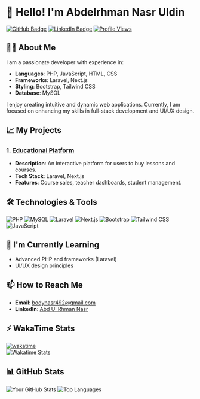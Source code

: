 # 👋 Hello! I'm Abdelrhman Nasr Uldin

[![GitHub Badge](https://img.shields.io/badge/GitHub-Profile-black?style=flat&logo=github)](https://github.com/AbdElRhman492) 
[![LinkedIn Badge](https://img.shields.io/badge/LinkedIn-Profile-blue?style=flat&logo=linkedin)](https://www.linkedin.com/in/abd-ul-rhman-nasr-3b9304232) 
[![Profile Views](https://komarev.com/ghpvc/?username=abdelrhman492&style=for-the-badge)](https://komarev.com/ghpvc/?username=abdelrhman492&style=for-the-badge)

## 👨‍💻 About Me

I am a passionate developer with experience in:
- **Languages**: PHP, JavaScript, HTML, CSS
- **Frameworks**: Laravel, Next.js
- **Styling**: Bootstrap, Tailwind CSS
- **Database**: MySQL

I enjoy creating intuitive and dynamic web applications. Currently, I am focused on enhancing my skills in full-stack development and UI/UX design.

## 📈 My Projects

### 1. [Educational Platform](https://www.eduvalu.com)
- **Description**: An interactive platform for users to buy lessons and courses.
- **Tech Stack**: Laravel, Next.js
- **Features**: Course sales, teacher dashboards, student management.

## 🛠️ Technologies & Tools
![PHP](https://img.shields.io/badge/PHP-8.2-777BB4?style=flat&logo=php) 
![MySQL](https://img.shields.io/badge/MySQL-8.0-4479A1?style=flat&logo=mysql) 
![Laravel](https://img.shields.io/badge/Laravel-11.x-E74430?style=flat&logo=laravel) 
![Next.js](https://img.shields.io/badge/Next.js-14.x-000000?style=flat&logo=nextdotjs) 
![Bootstrap](https://img.shields.io/badge/Bootstrap-5.x-7952B3?style=flat&logo=bootstrap) 
![Tailwind CSS](https://img.shields.io/badge/Tailwind_CSS-2.2-06B6D4?style=flat&logo=tailwindcss) 
![JavaScript](https://img.shields.io/badge/JavaScript-ES6-F7DF1E?style=flat&logo=javascript) 

## 🌱 I'm Currently Learning
- Advanced PHP and frameworks (Laravel)
- UI/UX design principles

## 📫 How to Reach Me
- **Email**: [bodynasr492@gmail.com](mailto:bodynasr492@gmail.com)
- **LinkedIn**: [Abd Ul Rhman Nasr](https://www.linkedin.com/in/abd-ul-rhman-nasr-3b9304232)


## ⚡ WakaTime Stats
[![wakatime](https://wakatime.com/badge/user/22a3dcfa-9b04-42e5-84d5-701b0af64783.svg)](https://wakatime.com/@22a3dcfa-9b04-42e5-84d5-701b0af64783) <br>
[![Wakatime Stats](https://github-readme-stats.vercel.app/api/wakatime?username=abdelrhman&layout=compact&theme=radical)](https://github.com/anuraghazra/github-readme-stats)

## 📊 GitHub Stats
![Your GitHub Stats](https://github-readme-stats.vercel.app/api?username=AbdElRhman492&show_icons=true&theme=radical)
![Top Languages](https://github-readme-stats.vercel.app/api/top-langs/?username=AbdElRhman492&layout=compact&theme=radical)
